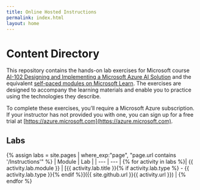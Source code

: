 ```yaml
---
title: Online Hosted Instructions
permalink: index.html
layout: home
---
```


# Content Directory

This repository contains the hands-on lab exercises for Microsoft course [AI-102 Designing and Implementing a Microsoft Azure AI Solution](https://docs.microsoft.com/learn/certifications/courses/ai-102t00) and the equivalent [self-paced modules on Microsoft Learn](https://aka.ms/AzureLearn_AIEngineer). The exercises are designed to accompany the learning materials and enable you to practice using the technologies they describe.

To complete these exercises, you’ll require a Microsoft Azure subscription. If your instructor has not provided you with one, you can sign up for a free trial at [https://azure.microsoft.com](https://azure.microsoft.com).

## Labs

{% assign labs = site.pages | where_exp:"page", "page.url contains '/Instructions'" %}
| Module | Lab |
| --- | --- | 
{% for activity in labs  %}| {{ activity.lab.module }} | [{{ activity.lab.title }}{% if activity.lab.type %} - {{ activity.lab.type }}{% endif %}]({{ site.github.url }}{{ activity.url }}) |
{% endfor %}

